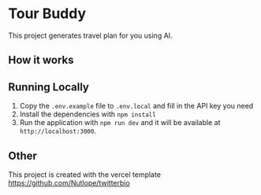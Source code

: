 # Tour Buddy

This project generates travel plan for you using AI.


## How it works

## Running Locally

1. Copy the `.env.example` file to `.env.local` and fill in the API key you need
2. Install the dependencies with `npm install`
3. Run the application with `npm run dev` and it will be available at `http://localhost:3000`.

## Other
This project is created with the vercel template  https://github.com/Nutlope/twitterbio
